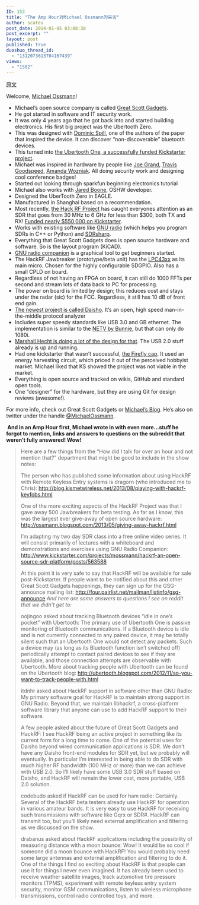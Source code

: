 ```yaml
---
ID: 153
title: "The Amp Hour对Michael Ossmann的采访"
author: scateu
post_date: 2014-01-05 03:08:38
post_excerpt: ""
layout: post
published: true
duoshuo_thread_id:
  - "1312073613704167439"
views:
  - "1582"
---
```

<a href="http://www.theamphour.com/the-amp-hour-161-gifted-grimgribber-grokker/">原文 </a>

Welcome, <a href="http://twitter.com/michaelossmann" target="_blank">Michael Ossmann</a>!
<ul>
	<li>Michael’s open source company is called <a href="http://greatscottgadgets.com" target="_blank">Great Scott Gadgets</a>.</li>
	<li>He got started in software and IT security work.</li>
	<li>It was only 4 years ago that he got back into and started building electronics. His first big project was the Ubertooth Zero.</li>
	<li>This was designed with <a href="https://dominicspill.com/" target="_blank">Dominic Spill</a>, one of the authors of the paper that inspired the device. It can discover “non-discoverable” bluetooth devices.</li>
	<li>This turned into <a href="http://www.kickstarter.com/projects/mossmann/ubertooth-one-an-open-source-bluetooth-test-tool" target="_blank">the Ubertooth One, a successfully funded Kickstarter project</a>.</li>
	<li>Michael was inspired in hardware by people like <a href="http://www.grandideastudio.com/" target="_blank">J</a><a href="http://www.grandideastudio.com/" target="_blank">oe Grand</a>, <a href="http://travisgoodspeed.blogspot.com/" target="_blank">Travis Goodspeed</a>, <a href="http://makezine.com/2010/10/28/hardware-will-cut-you-presentation/" target="_blank">Amanda Wozniak</a>. All doing security work and designing cool conference badges!</li>
	<li>Started out looking through sparkfun beginning electronics tutorial</li>
	<li>Michael also works with <a href="http://www.sharebrained.com/" target="_blank">Jared Boone</a>, OSHW developer.</li>
	<li>Designed the UberTooth Zero in EAGLE.</li>
	<li>Manufactured in Shanghai based on a recommendation.</li>
	<li>Most recently, <a href="http://greatscottgadgets.com/hackrf/" target="_blank">the Hack RF Project</a> has caught everyones attention as an SDR that goes from 30 MHz to 6 GHz for less than $300, both TX and RX! <a href="http://www.kickstarter.com/projects/mossmann/hackrf-an-open-source-sdr-platform" target="_blank">Funded nearly $550,000 on Kickstarter</a>.</li>
	<li>Works with existing software like <a href="http://gnuradio.org/" target="_blank">GNU radio</a> (which helps you program SDRs in C++ or Python) and <a href="http://sdrsharp.com/" target="_blank">SDRsharp</a>.</li>
	<li>Everything that Great Scott Gadgets does is open source hardware and software. So is the layout program (KiCAD).</li>
	<li><a href="http://gnuradio.org/redmine/projects/gnuradio/wiki/GNURadioCompanion" target="_blank">GNU radio companion</a> is a graphical tool to get beginners started.</li>
	<li>The HackRF Jawbreaker (prototype/beta unit) has the <a href="http://www.nxp.com/products/microcontrollers/cortex_m4/series/LPC4300.html" target="_blank">LPC43xx</a> as its main micro. Chosen for the highly configurable SDGPIO. Also has a small CPLD on board.</li>
	<li>Regardless of not having an FPGA on board, it can still do 1000 FFTs per second and stream lots of data back to PC for processing.</li>
	<li>The power on board is limited by design; this reduces cost and stays under the radar (sic) for the FCC. Regardless, it still has 10 dB of front end gain.</li>
	<li><a href="http://dangerousprototypes.com/2013/07/02/daisho-software-multitool-for-phy-layer-monitoring/" target="_blank">The newest project is called </a><a href="http://dangerousprototypes.com/2013/07/02/daisho-software-multitool-for-phy-layer-monitoring/" target="_blank">Daisho</a>. It’s an open, high speed man-in-the-middle protocol analyzer</li>
	<li>Includes super speedy standards like USB 3.0 and GB ethernet. The implementation is similar to the <a href="http://www.bunniestudios.com/blog/?p=2133" target="_blank">NETV by Bunnie</a>, but that can only do 1080i.</li>
	<li><a href="http://ossmann.blogspot.com/2013/05/introducing-daisho.html" target="_blank">Marshall Hecht is doing a lot of the design for that</a>. The USB 2.0 stuff already is up and running.</li>
	<li>Had one kickstarter that wasn’t successful, <a href="http://www.kickstarter.com/projects/mossmann/firefly-cap" target="_blank">the </a><a href="http://www.kickstarter.com/projects/mossmann/firefly-cap" target="_blank">Firefly cap</a>. It used an energy harvesting circuit, which priced it out of the perceived hobbyist market. Michael liked that KS showed the project was not viable in the market.</li>
	<li>Everything is open source and tracked on wikis, GitHub and standard open tools.</li>
	<li>One “designer” for the hardware, but they are using Git for design reviews (awesome!).</li>
</ul>
For more info, check out Great Scott Gadgets or <a href="http://ossmann.blogspot.com" target="_blank">Michael’s Blog</a>. He’s also on twitter under the handle <a href="http://twitter.com/MichaelOssmann" target="_blank">@MichaelOssmann</a>.

<strong> And in an Amp Hour first, Michael wrote in with even more…stuff he forgot to mention, links and answers to questions on the subreddit that weren’t fully answered! Wow!</strong>
<blockquote>Here are a few things from the “How did I talk for over an hour and not
mention that?” department that might be good to include in the show
notes:

The person who has published some information about using HackRF with
Remote Keyless Entry systems is dragorn (who introduced me to Chris):
<a href="http://blog.kismetwireless.net/2013/08/playing-with-hackrf-keyfobs.html" target="_blank">http://blog.kismetwireless.net/2013/08/playing-with-hackrf-keyfobs.html</a>

One of the more exciting aspects of the HackRF Project was that I gave
away 500 Jawbreakers for beta testing. As far as I know, this was the
largest ever give-away of open source hardware:
<a href="http://ossmann.blogspot.com/2013/05/giving-away-hackrf.html" target="_blank">http://ossmann.blogspot.com/2013/05/giving-away-hackrf.html</a>

I’m adapting my two day SDR class into a free online video series. It
will consist primarily of lectures with a whiteboard and demonstrations
and exercises using GNU Radio Companion:
<a href="http://www.kickstarter.com/projects/mossmann/hackrf-an-open-source-sdr-platform/posts/563588" target="_blank">http://www.kickstarter.com/projects/mossmann/hackrf-an-open-source-sdr-platform/posts/563588</a>

At this point it is very safe to say that HackRF will be available for
sale post-Kickstarter. If people want to be notified about this and
other Great Scott Gadgets happenings, they can sign up for the
GSG-announce mailing list:
<a href="http://four.pairlist.net/mailman/listinfo/gsg-announce" target="_blank">http://four.pairlist.net/mailman/listinfo/gsg-announce</a>
<em>And here are some answers to questions I see on reddit that we didn’t</em>
<em> get to:</em>

oojingoo asked about tracking Bluetooth devices “idle in one’s pocket”
with Ubertooth: The primary use of Ubertooth One is passive monitoring
of Bluetooth communications. If a Bluetooth device is idle and is not
currently connected to any paired device, it may be totally silent such
that an Ubertooth One would not detect any packets. Such a device may
(as long as its Bluetooth function isn’t switched off) periodically
attempt to contact paired devices to see if they are available, and
those connection attempts are observable with Ubertooth. More about
tracking people with Ubertooth can be found on the Ubertooth blog:
<a href="http://ubertooth.blogspot.com/2012/11/so-you-want-to-track-people-with.html" target="_blank">http://ubertooth.blogspot.com/2012/11/so-you-want-to-track-people-with.html</a>

itdnhr asked about HackRF support in software other than GNU Radio: My
primary software goal for HackRF is to maintain strong support in GNU
Radio. Beyond that, we maintain libhackrf, a cross-platform software
library that anyone can use to add HackRF support to their software.

A few people asked about the future of Great Scott Gadgets and HackRF: I
see HackRF being an active project in something like its current form
for a long time to come. One of the potential uses for Daisho beyond
wired communication applications is SDR. We don’t have any Daisho
front-end modules for SDR yet, but we probably will eventually. In
particular I’m interested in being able to do SDR with much higher RF
bandwidth (100 MHz or more) than we can achieve with USB 2.0. So I’ll
likely have some USB 3.0 SDR stuff based on Daisho, and HackRF will
remain the lower cost, more portable, USB 2.0 solution.

codebudo asked if HackRF can be used for ham radio: Certainly. Several
of the HackRF beta testers already use HackRF for operation in various
amateur bands. It is very easy to use HackRF for receiving such
transmissions with software like Gqrx or SDR#. HackRF can transmit too,
but you’ll likely need external amplification and filtering as we
discussed on the show.

drabanus asked about HackRF applications including the possibility of
measuring distance with a moon bounce: Wow! It would be so cool if
someone did a moon bounce with HackRF! You would probably need some
large antennas and external amplification and filtering to do it. One
of the things I find so exciting about HackRF is that people can use it
for things I never even imagined. It has already been used to receive
weather satellite images, track automotive tire pressure monitors
(TPMS), experiment with remote keyless entry system security, monitor
GSM communications, listen to wireless microphone transmissions, control
radio controlled toys, and more.</blockquote>
